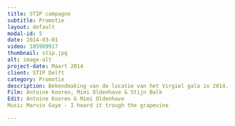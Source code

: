 ```yaml
---
title: STIP campagne
subtitle: Promotie
layout: default
modal-id: 5
date: 2014-03-01
video: 105989917
thumbnail: stip.jpg
alt: image-alt
project-date: Maart 2014
client: STIP Delft
category: Promotie
description: Bekendmaking van de locatie van het Virgiel gala in 2014.
Film: Antoine Kooren, Mimi Oldenhave & Stijn Balk
Edit: Antoine Kooren & Mimi Oldenhave
Music Marvin Gaye - I heard it trough the grapevine

---
```

